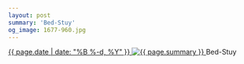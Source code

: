 ```yaml
---
layout: post
summary: 'Bed-Stuy'
og_image: 1677-960.jpg
---
```


<p>
 <time>
  <a href="/1677">
   {{ page.date | date: "%B %-d, %Y" }}
  </a>
 </time>
 <a href="/1677">
  <img alt="{{ page.summary }}" data-taken="9/27/2022" sizes="(min-width: 700px) 50vw, calc(100vw - 2rem)" src="{{ site.assets_url }}/1677-480.jpg" srcset="{{ site.assets_url }}/1677-240.jpg 240w, {{ site.assets_url }}/1677-480.jpg 480w, {{ site.assets_url }}/1677-720.jpg 720w, {{ site.assets_url }}/1677-960.jpg 960w"/>
 </a>
 <span>
  Bed-Stuy
 </span>
</p>
